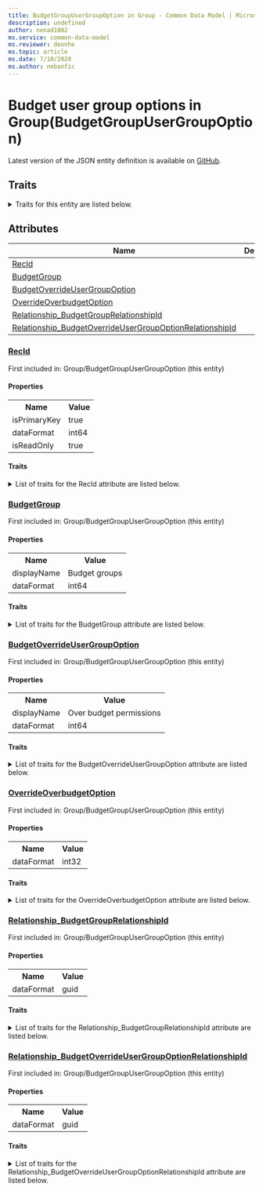 ```yaml
---
title: BudgetGroupUserGroupOption in Group - Common Data Model | Microsoft Docs
description: undefined
author: nenad1002
ms.service: common-data-model
ms.reviewer: deonhe
ms.topic: article
ms.date: 7/10/2020
ms.author: nebanfic
---
```


# Budget user group options in Group(BudgetGroupUserGroupOption)

  
 Latest version of the JSON entity definition is available on <a href="https://github.com/Microsoft/CDM/tree/master/schemaDocuments/core/operationsCommon/Tables/Finance/Budget/Group/BudgetGroupUserGroupOption.cdm.json" target="_blank">GitHub</a>.  

## Traits

<details>
<summary>Traits for this entity are listed below.  
</summary>

**is.identifiedBy**  
  names a specifc identity attribute to use with an entity  <table><tr><th>Parameter</th><th>Value</th><th>Data type</th><th>Explanation</th></tr><tr><td>attribute</td><td>[BudgetGroupUserGroupOption/(resolvedAttributes)/RecId](#RecId)</td><td>attribute</td><td></td></tr></table>

**is.CDM.entityVersion**  
  <table><tr><th>Parameter</th><th>Value</th><th>Data type</th><th>Explanation</th></tr><tr><td>versionNumber</td><td>"1.0"</td><td>string</td><td>semantic version number of the entity</td></tr></table>

**is.application.releaseVersion**  
  <table><tr><th>Parameter</th><th>Value</th><th>Data type</th><th>Explanation</th></tr><tr><td>releaseVersion</td><td>"10.0.13.0"</td><td>string</td><td>semantic version number of the application introducing this entity</td></tr></table>

**is.localized.displayedAs**  
  Holds the list of language specific display text for an object.  <table><tr><th>Parameter</th><th>Value</th><th>Data type</th><th>Explanation</th></tr><tr><td>localizedDisplayText</td><td><table><tr><th>languageTag</th><th>displayText</th></tr><tr><td>en</td><td>Budget user group options</td></tr></table></td><td>entity</td><td>a reference to the constant entity holding the list of localized text</td></tr></table>

</details>

## Attributes

|Name|Description|First Included in Instance|
|---|---|---|
|[RecId](#RecId)||<a href="BudgetGroupUserGroupOption.md" target="_blank">Group/BudgetGroupUserGroupOption</a>|
|[BudgetGroup](#BudgetGroup)||<a href="BudgetGroupUserGroupOption.md" target="_blank">Group/BudgetGroupUserGroupOption</a>|
|[BudgetOverrideUserGroupOption](#BudgetOverrideUserGroupOption)||<a href="BudgetGroupUserGroupOption.md" target="_blank">Group/BudgetGroupUserGroupOption</a>|
|[OverrideOverbudgetOption](#OverrideOverbudgetOption)||<a href="BudgetGroupUserGroupOption.md" target="_blank">Group/BudgetGroupUserGroupOption</a>|
|[Relationship_BudgetGroupRelationshipId](#Relationship_BudgetGroupRelationshipId)||<a href="BudgetGroupUserGroupOption.md" target="_blank">Group/BudgetGroupUserGroupOption</a>|
|[Relationship_BudgetOverrideUserGroupOptionRelationshipId](#Relationship_BudgetOverrideUserGroupOptionRelationshipId)||<a href="BudgetGroupUserGroupOption.md" target="_blank">Group/BudgetGroupUserGroupOption</a>|

### <a href=#RecId name="RecId">RecId</a>

First included in: Group/BudgetGroupUserGroupOption (this entity)  

#### Properties

<table><tr><th>Name</th><th>Value</th></tr><tr><td>isPrimaryKey</td><td>true</td></tr><tr><td>dataFormat</td><td>int64</td></tr><tr><td>isReadOnly</td><td>true</td></tr></table>

#### Traits

<details>
<summary>List of traits for the RecId attribute are listed below.</summary>

**is.dataFormat.integer**  
**is.dataFormat.big**  
**is.identifiedBy**  
names a specifc identity attribute to use with an entity  <table><tr><th>Parameter</th><th>Value</th><th>Data type</th><th>Explanation</th></tr><tr><td>attribute</td><td>[BudgetGroupUserGroupOption/(resolvedAttributes)/RecId](#RecId)</td><td>attribute</td><td></td></tr></table>

**is.readOnly**  
**is.dataFormat.integer**  
**is.dataFormat.big**  
</details>

### <a href=#BudgetGroup name="BudgetGroup">BudgetGroup</a>

First included in: Group/BudgetGroupUserGroupOption (this entity)  

#### Properties

<table><tr><th>Name</th><th>Value</th></tr><tr><td>displayName</td><td>Budget groups</td></tr><tr><td>dataFormat</td><td>int64</td></tr></table>

#### Traits

<details>
<summary>List of traits for the BudgetGroup attribute are listed below.</summary>

**is.dataFormat.integer**  
**is.dataFormat.big**  
**is.localized.displayedAs**  
Holds the list of language specific display text for an object.  <table><tr><th>Parameter</th><th>Value</th><th>Data type</th><th>Explanation</th></tr><tr><td>localizedDisplayText</td><td><table><tr><th>languageTag</th><th>displayText</th></tr><tr><td>en</td><td>Budget groups</td></tr></table></td><td>entity</td><td>a reference to the constant entity holding the list of localized text</td></tr></table>

**is.dataFormat.integer**  
**is.dataFormat.big**  
</details>

### <a href=#BudgetOverrideUserGroupOption name="BudgetOverrideUserGroupOption">BudgetOverrideUserGroupOption</a>

First included in: Group/BudgetGroupUserGroupOption (this entity)  

#### Properties

<table><tr><th>Name</th><th>Value</th></tr><tr><td>displayName</td><td>Over budget permissions</td></tr><tr><td>dataFormat</td><td>int64</td></tr></table>

#### Traits

<details>
<summary>List of traits for the BudgetOverrideUserGroupOption attribute are listed below.</summary>

**is.dataFormat.integer**  
**is.dataFormat.big**  
**is.localized.displayedAs**  
Holds the list of language specific display text for an object.  <table><tr><th>Parameter</th><th>Value</th><th>Data type</th><th>Explanation</th></tr><tr><td>localizedDisplayText</td><td><table><tr><th>languageTag</th><th>displayText</th></tr><tr><td>en</td><td>Over budget permissions</td></tr></table></td><td>entity</td><td>a reference to the constant entity holding the list of localized text</td></tr></table>

**is.dataFormat.integer**  
**is.dataFormat.big**  
</details>

### <a href=#OverrideOverbudgetOption name="OverrideOverbudgetOption">OverrideOverbudgetOption</a>

First included in: Group/BudgetGroupUserGroupOption (this entity)  

#### Properties

<table><tr><th>Name</th><th>Value</th></tr><tr><td>dataFormat</td><td>int32</td></tr></table>

#### Traits

<details>
<summary>List of traits for the OverrideOverbudgetOption attribute are listed below.</summary>

**is.dataFormat.integer**  
**is.dataFormat.integer**  
</details>

### <a href=#Relationship_BudgetGroupRelationshipId name="Relationship_BudgetGroupRelationshipId">Relationship_BudgetGroupRelationshipId</a>

First included in: Group/BudgetGroupUserGroupOption (this entity)  

#### Properties

<table><tr><th>Name</th><th>Value</th></tr><tr><td>dataFormat</td><td>guid</td></tr></table>

#### Traits

<details>
<summary>List of traits for the Relationship_BudgetGroupRelationshipId attribute are listed below.</summary>

**is.dataFormat.character**  
**is.dataFormat.big**  
**is.dataFormat.array**  
**is.dataFormat.guid**  
**means.identity.entityId**  
**is.linkedEntity.identifier**  
Marks the attribute(s) that hold foreign key references to a linked (used as an attribute) entity. This attribute is added to the resolved entity to enumerate the referenced entities.  <table><tr><th>Parameter</th><th>Value</th><th>Data type</th><th>Explanation</th></tr><tr><td>entityReferences</td><td><table><tr><th>entityReference</th><th>attributeReference</th></tr><tr><td><a href="BudgetGroup.md" target="_blank">/core/operationsCommon/Tables/Finance/Budget/Group/BudgetGroup.cdm.json/BudgetGroup</a></td><td><a href="BudgetGroup.md#RecId" target="_blank">RecId</a></td></tr></table></td><td>entity</td><td>a reference to the constant entity holding the list of entity references</td></tr></table>

**is.dataFormat.guid**  
**is.dataFormat.character**  
**is.dataFormat.array**  
</details>

### <a href=#Relationship_BudgetOverrideUserGroupOptionRelationshipId name="Relationship_BudgetOverrideUserGroupOptionRelationshipId">Relationship_BudgetOverrideUserGroupOptionRelationshipId</a>

First included in: Group/BudgetGroupUserGroupOption (this entity)  

#### Properties

<table><tr><th>Name</th><th>Value</th></tr><tr><td>dataFormat</td><td>guid</td></tr></table>

#### Traits

<details>
<summary>List of traits for the Relationship_BudgetOverrideUserGroupOptionRelationshipId attribute are listed below.</summary>

**is.dataFormat.character**  
**is.dataFormat.big**  
**is.dataFormat.array**  
**is.dataFormat.guid**  
**means.identity.entityId**  
**is.linkedEntity.identifier**  
Marks the attribute(s) that hold foreign key references to a linked (used as an attribute) entity. This attribute is added to the resolved entity to enumerate the referenced entities.  <table><tr><th>Parameter</th><th>Value</th><th>Data type</th><th>Explanation</th></tr><tr><td>entityReferences</td><td><table><tr><th>entityReference</th><th>attributeReference</th></tr><tr><td><a href="BudgetOverrideUserGroupOption.md" target="_blank">/core/operationsCommon/Tables/Finance/Budget/Group/BudgetOverrideUserGroupOption.cdm.json/BudgetOverrideUserGroupOption</a></td><td><a href="BudgetOverrideUserGroupOption.md#RecId" target="_blank">RecId</a></td></tr></table></td><td>entity</td><td>a reference to the constant entity holding the list of entity references</td></tr></table>

**is.dataFormat.guid**  
**is.dataFormat.character**  
**is.dataFormat.array**  
</details>
